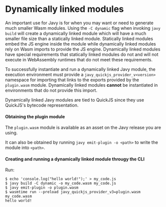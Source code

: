 # Dynamically linked modules

An important use for Javy is for when you may want or need to generate much
smaller Wasm modules. Using the `-C dynamic` flag when invoking `javy build` will create
a dynamically linked module which will have a much smaller file size than
a statically linked module. Statically linked modules embed the JS engine inside
the module while dynamically linked modules rely on Wasm imports to provide the
JS engine. Dynamically linked modules have special requirements that statically
linked modules do not and will not execute in WebAssembly runtimes that do not
meet these requirements.

To successfully instantiate and run a dynamically linked Javy module, the
execution environment must provide a `javy_quickjs_provider_v<version>` namespace for
importing that links to the exports provided by the `plugin.wasm`
module. Dynamically linked modules **cannot** be instantiated in environments
that do not provide this import.

Dynamically linked Javy modules are tied to QuickJS since they use QuickJS's
bytecode representation.


#### Obtaining the plugin module

The `plugin.wasm` module is available as an asset on the Javy
release you are using. 

It can also be obtained by running `javy emit-plugin -o
<path>` to write the module into `<path>`.

#### Creating and running a dynamically linked module througy the CLI

Run:

```
$ echo 'console.log("hello world!");' > my_code.js
$ javy build -C dynamic -o my_code.wasm my_code.js
$ javy emit-plugin -o plugin.wasm
$ wasmtime run --preload javy_quickjs_provider_v3=plugin.wasm my_code.wasm
hello world!
```
